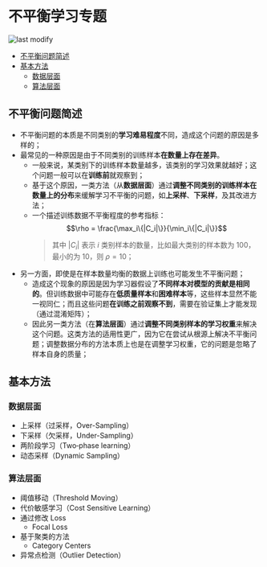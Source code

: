 不平衡学习专题
===
<!--START_SECTION:badge-->

![last modify](https://img.shields.io/static/v1?label=last%20modify&message=2022-10-15%2010%3A39%3A35&color=yellowgreen&style=flat-square)

<!--END_SECTION:badge-->

- [不平衡问题简述](#不平衡问题简述)
- [基本方法](#基本方法)
    - [数据层面](#数据层面)
    - [算法层面](#算法层面)


## 不平衡问题简述

- 不平衡问题的本质是不同类别的**学习难易程度**不同，造成这个问题的原因是多样的；
- 最常见的一种原因是由于不同类别的训练样本**在数量上存在差异**。
    - 一般来说，某类别下的训练样本数量越多，该类别的学习效果就越好；这个问题一般可以在**训练前**就观察到；
    - 基于这个原因，一类方法（从**数据层面**）通过**调整不同类别的训练样本在数量上的分布**来缓解学习不平衡的问题，如**上采样**、**下采样**，及其改进方法；
    - 一个描述训练数据不平衡程度的参考指标：
        $$\rho = \frac{\max_i\{|C_i|\}}{\min_i\{|C_i|\}}$$
        > 其中 $|C_i|$ 表示 $i$ 类别样本的数量，比如最大类别的样本数为 100，最小的为 10，则 $\rho=10$；
- 另一方面，即使是在样本数量均衡的数据上训练也可能发生不平衡问题；
    - 造成这个现象的原因是因为学习器假设了**不同样本对模型的贡献是相同的**。但训练数据中可能存在**低质量样本**和**困难样本**等，这些样本显然不能一视同仁；而且这些问题**在训练之前观察不到**，需要在验证集上才能发现（通过混淆矩阵）；
    - 因此另一类方法（在**算法层面**）通过**调整不同类别样本的学习权重**来解决这个问题。这类方法的适用性更广，因为它在尝试从根源上解决不平衡问题；调整数据分布的方法本质上也是在调整学习权重，它的问题是忽略了样本自身的质量；


## 基本方法

### 数据层面

- 上采样（过采样，Over-Sampling）
- 下采样（欠采样，Under-Sampling）
- 两阶段学习（Two‑phase learning）
- 动态采样（Dynamic Sampling）


### 算法层面

- 阈值移动（Threshold Moving）
- 代价敏感学习（Cost Sensitive Learning）
- 通过修改 Loss
    - Focal Loss
- 基于聚类的方法
    - Category Centers
- 异常点检测（Outlier Detection）

